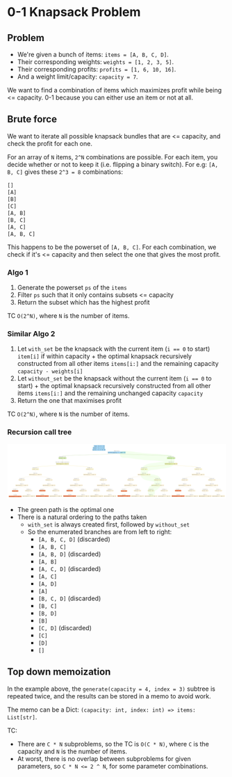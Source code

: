 # 0-1 Knapsack Problem

## Problem

- We're given a bunch of items: `items = [A, B, C, D]`.
- Their corresponding weights: `weights = [1, 2, 3, 5]`.
- Their corresponding profits: `profits = [1, 6, 10, 16]`.
- And a weight limit/capacity: `capacity = 7`.

We want to find a combination of items which maximizes profit while being <= capacity. 0-1 because you can either use an item or not at all.

## Brute force

We want to iterate all possible knapsack bundles that are <= capacity, and check the profit for each one.

For an array of `N` items, `2^N` combinations are possible. For each item, you decide whether or not to keep it (i.e. flipping a binary switch). For e.g: `[A, B, C]` gives these `2^3 = 8` combinations:

```
[]
[A]
[B]
[C]
[A, B]
[B, C]
[A, C]
[A, B, C]
```

This happens to be the powerset of `[A, B, C]`. For each combination, we check if it's <= capacity and then select the one that gives the most profit.

### Algo 1

1. Generate the powerset `ps` of the `items`
2. Filter `ps` such that it only contains subsets <= capacity
3. Return the subset which has the highest profit

TC `O(2^N)`, where `N` is the number of items.

### Similar Algo 2

1. Let `with_set` be the knapsack with the current item (`i == 0` to start) `item[i]` if within capacity + the optimal knapsack recursively constructed from all other items `items[i:]` and the remaining capacity `capacity - weights[i]`
2. Let `without_set` be the knapsack without the current item (`i == 0` to start) + the optimal knapsack recursively constructed from all other items `items[i:]` and the remaining unchanged capacity `capacity`
3. Return the one that maximises profit

<!-- TODO: why is powerset and this recursive approach similar -->

TC `O(2^N)`, where `N` is the number of items.

### Recursion call tree

![Call tree](./calltree.png)

- The green path is the optimal one
- There is a natural ordering to the paths taken
  - `with_set` is always created first, followed by `without_set`
  - So the enumerated branches are from left to right:
    - `[A, B, C, D]` (discarded)
    - `[A, B, C]`
    - `[A, B, D]` (discarded)
    - `[A, B]`
    - `[A, C, D]` (discarded)
    - `[A, C]`
    - `[A, D]`
    - `[A]`
    - `[B, C, D]` (discarded)
    - `[B, C]`
    - `[B, D]`
    - `[B]`
    - `[C, D]` (discarded)
    - `[C]`
    - `[D]`
    - `[]`

## Top down memoization

In the example above, the `generate(capacity = 4, index = 3)` subtree is repeated twice, and the results can be stored in a memo to avoid work.

The memo can be a Dict: `(capacity: int, index: int) => items: List[str]`.

TC:

- There are `C * N` subproblems, so the TC is `O(C * N)`, where `C` is the capacity and `N` is the number of items.
- At worst, there is no overlap between subproblems for given parameters, so `C * N <= 2 ^ N`, for some parameter combinations.

